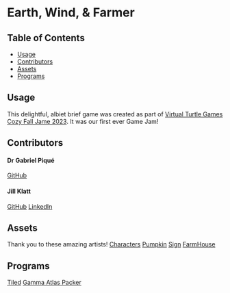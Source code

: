 # Earth, Wind, & Farmer

## Table of Contents

- [Usage](#usage)
- [Contributors](#contributors)
- [Assets](#assets)
- [Programs](#programs)

## Usage
This delightful, albiet brief game was created as part of [Virtual Turtle Games](https://virtual-turtle-games.itch.io/) [Cozy Fall Jame 2023](https://itch.io/jam/cozy-fall-jam-2023). It was our first ever Game Jam!

## Contributors
#### Dr Gabriel Piqué
[GitHub](https://github.com/PhatGab)
#### Jill Klatt
[GitHub](https://github.com/JillKlatt)
[LinkedIn](https://www.linkedin.com/in/jill-klatt-39b2a9200/)

## Assets
Thank you to these amazing artists!
[Characters](https://superdark.itch.io/)
[Pumpkin](https://elenetari.itch.io/halloween-decorations-free-demo)
[Sign](https://gx310.itch.io/sign-posts)
[FarmHouse](https://www.hiclipart.com/free-transparent-background-png-clipart-puhor)

## Programs
[Tiled](https://www.mapeditor.org/)
[Gamma Atlas Packer](https://gammafp.com/tool/atlas-packer/)
